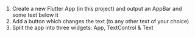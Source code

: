 1) Create a new Flutter App (in this project) and output an AppBar and some text below it
2) Add a button which changes the text (to any other text of your choice)
3) Split the app into three widgets: App, TextControl & Text